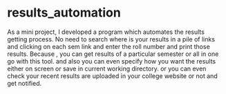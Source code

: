 # results_automation
As a mini project, I developed a program which automates the results getting process.
No need to search where is your results in a pile of links  and clicking on each sem link and enter the roll number and print those results.
Because , you can get results of a particular semester or all in one go with this tool.
and also you can even specify how you want the results either on screen or save in current working directory.
or you can even check your recent results are uploaded in your college website or not and get notified.
